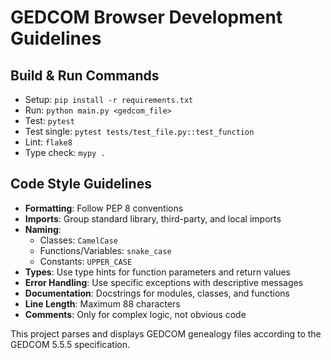# GEDCOM Browser Development Guidelines

## Build & Run Commands
- Setup: `pip install -r requirements.txt`
- Run: `python main.py <gedcom_file>`
- Test: `pytest`
- Test single: `pytest tests/test_file.py::test_function`
- Lint: `flake8`
- Type check: `mypy .`

## Code Style Guidelines
- **Formatting**: Follow PEP 8 conventions
- **Imports**: Group standard library, third-party, and local imports
- **Naming**: 
  - Classes: `CamelCase`
  - Functions/Variables: `snake_case`
  - Constants: `UPPER_CASE`
- **Types**: Use type hints for function parameters and return values
- **Error Handling**: Use specific exceptions with descriptive messages
- **Documentation**: Docstrings for modules, classes, and functions
- **Line Length**: Maximum 88 characters
- **Comments**: Only for complex logic, not obvious code

This project parses and displays GEDCOM genealogy files according to the GEDCOM 5.5.5 specification.